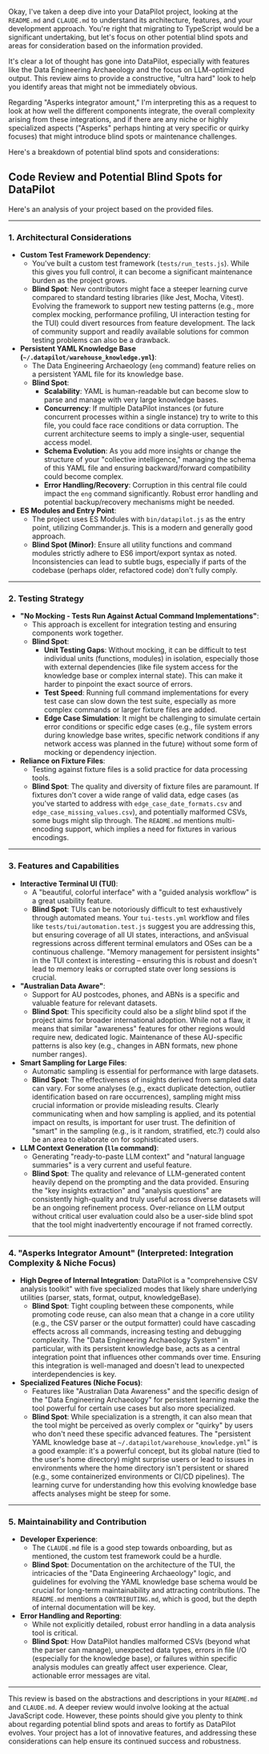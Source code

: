Okay, I've taken a deep dive into your DataPilot project, looking at the `README.md` and `CLAUDE.md` to understand its architecture, features, and your development approach. You're right that migrating to TypeScript would be a significant undertaking, but let's focus on other potential blind spots and areas for consideration based on the information provided.

It's clear a lot of thought has gone into DataPilot, especially with features like the Data Engineering Archaeology and the focus on LLM-optimized output. This review aims to provide a constructive, "ultra hard" look to help you identify areas that might not be immediately obvious.

Regarding "Asperks integrator amount," I'm interpreting this as a request to look at how well the different components integrate, the overall complexity arising from these integrations, and if there are any niche or highly specialized aspects ("Asperks" perhaps hinting at very specific or quirky focuses) that might introduce blind spots or maintenance challenges.

Here's a breakdown of potential blind spots and considerations:

## Code Review and Potential Blind Spots for DataPilot

Here's an analysis of your project based on the provided files.

---

### 1. Architectural Considerations

* **Custom Test Framework Dependency**:
    * You've built a custom test framework (`tests/run_tests.js`). While this gives you full control, it can become a significant maintenance burden as the project grows.
    * **Blind Spot**: New contributors might face a steeper learning curve compared to standard testing libraries (like Jest, Mocha, Vitest). Evolving the framework to support new testing patterns (e.g., more complex mocking, performance profiling, UI interaction testing for the TUI) could divert resources from feature development. The lack of community support and readily available solutions for common testing problems can also be a drawback.
* **Persistent YAML Knowledge Base (`~/.datapilot/warehouse_knowledge.yml`)**:
    * The Data Engineering Archaeology (`eng` command) feature relies on a persistent YAML file for its knowledge base.
    * **Blind Spot**:
        * **Scalability**: YAML is human-readable but can become slow to parse and manage with very large knowledge bases.
        * **Concurrency**: If multiple DataPilot instances (or future concurrent processes within a single instance) try to write to this file, you could face race conditions or data corruption. The current architecture seems to imply a single-user, sequential access model.
        * **Schema Evolution**: As you add more insights or change the structure of your "collective intelligence," managing the schema of this YAML file and ensuring backward/forward compatibility could become complex.
        * **Error Handling/Recovery**: Corruption in this central file could impact the `eng` command significantly. Robust error handling and potential backup/recovery mechanisms might be needed.
* **ES Modules and Entry Point**:
    * The project uses ES Modules with `bin/datapilot.js` as the entry point, utilizing Commander.js. This is a modern and generally good approach.
    * **Blind Spot (Minor)**: Ensure all utility functions and command modules strictly adhere to ES6 import/export syntax as noted. Inconsistencies can lead to subtle bugs, especially if parts of the codebase (perhaps older, refactored code) don't fully comply.

---

### 2. Testing Strategy

* **"No Mocking - Tests Run Against Actual Command Implementations"**:
    * This approach is excellent for integration testing and ensuring components work together.
    * **Blind Spot**:
        * **Unit Testing Gaps**: Without mocking, it can be difficult to test individual units (functions, modules) in isolation, especially those with external dependencies (like file system access for the knowledge base or complex internal state). This can make it harder to pinpoint the exact source of errors.
        * **Test Speed**: Running full command implementations for every test case can slow down the test suite, especially as more complex commands or larger fixture files are added.
        * **Edge Case Simulation**: It might be challenging to simulate certain error conditions or specific edge cases (e.g., file system errors during knowledge base writes, specific network conditions if any network access was planned in the future) without some form of mocking or dependency injection.
* **Reliance on Fixture Files**:
    * Testing against fixture files is a solid practice for data processing tools.
    * **Blind Spot**: The quality and diversity of fixture files are paramount. If fixtures don't cover a wide range of valid data, edge cases (as you've started to address with `edge_case_date_formats.csv` and `edge_case_missing_values.csv`), and potentially malformed CSVs, some bugs might slip through. The `README.md` mentions multi-encoding support, which implies a need for fixtures in various encodings.

---

### 3. Features and Capabilities

* **Interactive Terminal UI (TUI)**:
    * A "beautiful, colorful interface" with a "guided analysis workflow" is a great usability feature.
    * **Blind Spot**: TUIs can be notoriously difficult to test exhaustively through automated means. Your `tui-tests.yml` workflow and files like `tests/tui/automation.test.js` suggest you are addressing this, but ensuring coverage of all UI states, interactions, and anSvisual regressions across different terminal emulators and OSes can be a continuous challenge. "Memory management for persistent insights" in the TUI context is interesting – ensuring this is robust and doesn't lead to memory leaks or corrupted state over long sessions is crucial.
* **"Australian Data Aware"**:
    * Support for AU postcodes, phones, and ABNs is a specific and valuable feature for relevant datasets.
    * **Blind Spot**: This specificity could also be a *slight* blind spot if the project aims for broader international adoption. While not a flaw, it means that similar "awareness" features for other regions would require new, dedicated logic. Maintenance of these AU-specific patterns is also key (e.g., changes in ABN formats, new phone number ranges).
* **Smart Sampling for Large Files**:
    * Automatic sampling is essential for performance with large datasets.
    * **Blind Spot**: The effectiveness of insights derived from sampled data can vary. For some analyses (e.g., exact duplicate detection, outlier identification based on rare occurrences), sampling might miss crucial information or provide misleading results. Clearly communicating when and how sampling is applied, and its potential impact on results, is important for user trust. The definition of "smart" in the sampling (e.g., is it random, stratified, etc.?) could also be an area to elaborate on for sophisticated users.
* **LLM Context Generation (`llm` command)**:
    * Generating "ready-to-paste LLM context" and "natural language summaries" is a very current and useful feature.
    * **Blind Spot**: The quality and relevance of LLM-generated content heavily depend on the prompting and the data provided. Ensuring the "key insights extraction" and "analysis questions" are consistently high-quality and truly useful across diverse datasets will be an ongoing refinement process. Over-reliance on LLM output without critical user evaluation could also be a user-side blind spot that the tool might inadvertently encourage if not framed correctly.

---

### 4. "Asperks Integrator Amount" (Interpreted: Integration Complexity & Niche Focus)

* **High Degree of Internal Integration**: DataPilot is a "comprehensive CSV analysis toolkit" with five specialized modes that likely share underlying utilities (parser, stats, format, output, knowledgeBase).
    * **Blind Spot**: Tight coupling between these components, while promoting code reuse, can also mean that a change in a core utility (e.g., the CSV parser or the output formatter) could have cascading effects across all commands, increasing testing and debugging complexity. The "Data Engineering Archaeology System" in particular, with its persistent knowledge base, acts as a central integration point that influences other commands over time. Ensuring this integration is well-managed and doesn't lead to unexpected interdependencies is key.
* **Specialized Features (Niche Focus)**:
    * Features like "Australian Data Awareness" and the specific design of the "Data Engineering Archaeology" for persistent learning make the tool powerful for certain use cases but also more specialized.
    * **Blind Spot**: While specialization is a strength, it can also mean that the tool might be perceived as overly complex or "quirky" by users who don't need these specific advanced features. The "persistent YAML knowledge base at `~/.datapilot/warehouse_knowledge.yml`" is a good example: it's a powerful concept, but its global nature (tied to the user's home directory) might surprise users or lead to issues in environments where the home directory isn't persistent or shared (e.g., some containerized environments or CI/CD pipelines). The learning curve for understanding how this evolving knowledge base affects analyses might be steep for some.

---

### 5. Maintainability and Contribution

* **Developer Experience**:
    * The `CLAUDE.md` file is a good step towards onboarding, but as mentioned, the custom test framework could be a hurdle.
    * **Blind Spot**: Documentation on the architecture of the TUI, the intricacies of the "Data Engineering Archaeology" logic, and guidelines for evolving the YAML knowledge base schema would be crucial for long-term maintainability and attracting contributions. The `README.md` mentions a `CONTRIBUTING.md`, which is good, but the depth of internal documentation will be key.
* **Error Handling and Reporting**:
    * While not explicitly detailed, robust error handling in a data analysis tool is critical.
    * **Blind Spot**: How DataPilot handles malformed CSVs (beyond what the parser can manage), unexpected data types, errors in file I/O (especially for the knowledge base), or failures within specific analysis modules can greatly affect user experience. Clear, actionable error messages are vital.

---

This review is based on the abstractions and descriptions in your `README.md` and `CLAUDE.md`. A deeper review would involve looking at the actual JavaScript code. However, these points should give you plenty to think about regarding potential blind spots and areas to fortify as DataPilot evolves. Your project has a lot of innovative features, and addressing these considerations can help ensure its continued success and robustness.